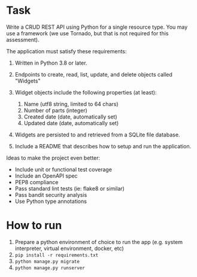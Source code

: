 # Task

Write a CRUD REST API using Python for a single resource type. You may use a framework (we use Tornado, but that is not required for this assessment).

The application must satisfy these requirements:

1. Written in Python 3.8 or later.
2. Endpoints to create, read, list, update, and delete objects called "Widgets"
3. Widget objects include the following properties (at least):

    1. Name (utf8 string, limited to 64 chars)
    2. Number of parts (integer)
    3. Created date (date, automatically set)
    4. Updated date (date, automatically set)

4. Widgets are persisted to and retrieved from a SQLite file database.
5. Include a README that describes how to setup and run the application.

Ideas to make the project even better:

- Include unit or functional test coverage
- Include an OpenAPI spec
- PEP8 compliance
- Pass standard lint tests (ie: flake8 or similar)
- Pass bandit security analysis
- Use Python type annotations

# How to run

1. Prepare a python environment of choice to run the app (e.g. system interpreter, virtual environment, docker, etc)
2. `pip install -r requirements.txt`
3. `python manage.py migrate`
4. `python manage.py runserver`
